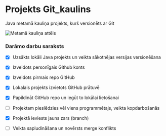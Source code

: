 # Projekts Git_kaulins

Java metamā kauliņa projekts, kurš versionēts ar Git

![Metamā kauliņa attēls](https://upload.wikimedia.org/wikipedia/commons/6/6a/Dice.jpg)

### Darāmo darbu saraksts

- [x] Uzsākts lokāli Java projekts un veikta sākotnējas versijas versionēšana

- [x] Izveidots personīgais Github konts

- [x] Izveidots pirmais repo GitHub

- [x] Lokalais projekts izvietots GitHub prātuvē

- [x] Papildināt GitHub repo un iegūt to lokālai lietošanai

- [ ] Projektam pieslēdzies vēl viens programmētajs, veikta kopdarbošanās

- [x] Projektā ieviests jauns zars (branch)

- [ ] Veikta sapludināšana un novērsts merge konflikts

